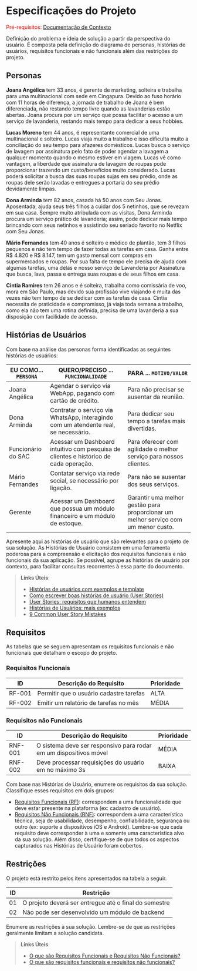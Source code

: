 # Especificações do Projeto

<span style="color:red">Pré-requisitos: <a href="1-Documentação de Contexto.md"> Documentação de Contexto</a></span>

Definição do problema e ideia de solução a partir da perspectiva do usuário. É composta pela definição do  diagrama de personas, histórias de usuários, requisitos funcionais e não funcionais além das restrições do projeto.

## Personas

**Joana Angélica** tem 33 anos, é gerente de marketing, solteira e trabalha para uma multinacional com sede em Cingapura. Devido ao fuso horário com 11 horas de diferença, a jornada de trabalho de Joana é bem diferenciada, não restando tempo livre quando as lavanderias estão abertas. Joana procura por um serviço que possa facilitar o acesso a um serviço de lavanderia, restando mais tempo para dedicar a seus hobbies.

**Lucas Moreno** tem 44 anos, é representante comercial de uma multinacional e solteiro.
Lucas viaja muito a trabalho e isso dificulta muito a conciliação do seu tempo para afazeres domésticos. Lucas busca o serviço de lavagem por assinatura pelo fato de poder agendar a lavagem a qualquer momento quando o mesmo estiver em viagem. Lucas vê como vantagem, a liberdade que assinatura de lavagem de roupas pode proporcionar trazendo um custo/benefícios muito considerado. Lucas poderá solicitar a busca das suas roupas sujas em seu prédio, onde as roupas dele serão lavadas e entregues a portaria do seu prédio devidamente limpas.

**Dona Arminda** tem 82 anos, casada há 50 anos com Seu Jonas. Aposentada, ajuda seus três filhos a cuidar dos 5 netinhos, que se revezam em sua casa. Sempre muito atribulada com as visitas, Dona Arminda procura um serviço prático de lavanderia; assim, pode dedicar mais tempo brincando com seus netinhos e assistindo seu seriado favorito no Netflix com Seu Jonas.

**Mário Fernandes** tem 40 anos é solteiro e médico de plantão, tem 3 filhos pequenos e não tem tempo de fazer todas as tarefas em casa. Ganha entre R$ 4.820 e R$ 8.147, tem um gasto mensal com compras em supermercados e roupas. Por sua falta de tempo ele precisa de ajuda com algumas tarefas, uma delas e nosso serviço de Lavanderia por Assinatura que busca, lava, passa e entrega suas roupas e de seus filhos em casa.

**Cintia Ramires** tem 26 anos e é solteira, trabalha como comissária de voo, mora em São Paulo, mas devido sua profissão vive viajando e muita das vezes não tem tempo de se dedicar com as tarefas de casa. Cintia necessita de praticidade e compromisso, já viaja toda semana a trabalho, como ela não tem uma rotina definida, precisa de uma lavanderia a sua disposição com facilidade de acesso.

## Histórias de Usuários

Com base na análise das personas forma identificadas as seguintes histórias de usuários:

|EU COMO... `PERSONA`| QUERO/PRECISO ... `FUNCIONALIDADE`|PARA ... `MOTIVO/VALOR`                   |
|--------------------|-----------------------------------|------------------------------------------|
|Joana Angélica      | Agendar o serviço via WebApp, pagando com cartão de crédito. | Para não precisar se ausentar da reunião. |
|Dona Arminda        | Contratar o serviço via WhatsApp, interagindo com um atendente real, se necessário. | Para dedicar seu tempo a tarefas mais divertidas. |
|Funcionário do SAC  | Acessar um Dashboard intuitivo com pesquisa de clientes e histórico de cada operação. | Para oferecer com agilidade o melhor serviço para nossos clientes. |
|Mário Fernandes| Contatar serviço via rede social, se necessário por ligação. | Para não se ausentar dos seus serviços. |
|Gerente |Acessar um Dashboard que possua um módulo financeiro e um módulo de estoque.  |Garantir uma melhor gestão para proporcionar um melhor serviço com um menor custo. |

Apresente aqui as histórias de usuário que são relevantes para o projeto de sua solução. As Histórias de Usuário consistem em uma ferramenta poderosa para a compreensão e elicitação dos requisitos funcionais e não funcionais da sua aplicação. Se possível, agrupe as histórias de usuário por contexto, para facilitar consultas recorrentes à essa parte do documento.

> **Links Úteis**:
> - [Histórias de usuários com exemplos e template](https://www.atlassian.com/br/agile/project-management/user-stories)
> - [Como escrever boas histórias de usuário (User Stories)](https://medium.com/vertice/como-escrever-boas-users-stories-hist%C3%B3rias-de-usu%C3%A1rios-b29c75043fac)
> - [User Stories: requisitos que humanos entendem](https://www.luiztools.com.br/post/user-stories-descricao-de-requisitos-que-humanos-entendem/)
> - [Histórias de Usuários: mais exemplos](https://www.reqview.com/doc/user-stories-example.html)
> - [9 Common User Story Mistakes](https://airfocus.com/blog/user-story-mistakes/)

## Requisitos

As tabelas que se seguem apresentam os requisitos funcionais e não funcionais que detalham o escopo do projeto.

### Requisitos Funcionais

|ID    | Descrição do Requisito  | Prioridade |
|------|-----------------------------------------|----|
|RF-001| Permitir que o usuário cadastre tarefas | ALTA | 
|RF-002| Emitir um relatório de tarefas no mês   | MÉDIA |


### Requisitos não Funcionais

|ID     | Descrição do Requisito  |Prioridade |
|-------|-------------------------|----|
|RNF-001| O sistema deve ser responsivo para rodar em um dispositivos móvel | MÉDIA | 
|RNF-002| Deve processar requisições do usuário em no máximo 3s |  BAIXA | 

Com base nas Histórias de Usuário, enumere os requisitos da sua solução. Classifique esses requisitos em dois grupos:

- [Requisitos Funcionais
 (RF)](https://pt.wikipedia.org/wiki/Requisito_funcional):
 correspondem a uma funcionalidade que deve estar presente na
  plataforma (ex: cadastro de usuário).
- [Requisitos Não Funcionais
  (RNF)](https://pt.wikipedia.org/wiki/Requisito_n%C3%A3o_funcional):
  correspondem a uma característica técnica, seja de usabilidade,
  desempenho, confiabilidade, segurança ou outro (ex: suporte a
  dispositivos iOS e Android).
Lembre-se que cada requisito deve corresponder à uma e somente uma
característica alvo da sua solução. Além disso, certifique-se de que
todos os aspectos capturados nas Histórias de Usuário foram cobertos.

## Restrições

O projeto está restrito pelos itens apresentados na tabela a seguir.

|ID| Restrição                                             |
|--|-------------------------------------------------------|
|01| O projeto deverá ser entregue até o final do semestre |
|02| Não pode ser desenvolvido um módulo de backend        |


Enumere as restrições à sua solução. Lembre-se de que as restrições geralmente limitam a solução candidata.

> **Links Úteis**:
> - [O que são Requisitos Funcionais e Requisitos Não Funcionais?](https://codificar.com.br/requisitos-funcionais-nao-funcionais/)
> - [O que são requisitos funcionais e requisitos não funcionais?](https://analisederequisitos.com.br/requisitos-funcionais-e-requisitos-nao-funcionais-o-que-sao/)
